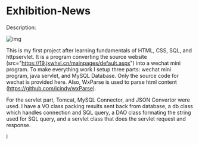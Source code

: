 # Exhibition-News

Description: 

![img](https://github.com/J0nnyCheese/Exhibition-News/blob/master/showcase/2019-06-13-11-10-52.gif)

This is my first project after learning fundamentals of HTML, CSS, SQL, and httpservlet. It is a program converting the source website (src="https://19.jxwhxl.cn/mainpages/default.aspx") into a wechat mini program. To make everything work I setup three parts: wechat mini program, java servlet, and MySQL Database. Only the source code for wechat is provided here. Also, WxParse is used to parse html content (https://github.com/icindy/wxParse).

For the servlet part, Tomcat, MySQL Connector, and JSON Convertor were used. I have a VO class packing results sent back from database, a db class which handles connection and SQL query, a DAO class formating the string used for SQL query, and a servlet class that does the servlet request and response.

I
